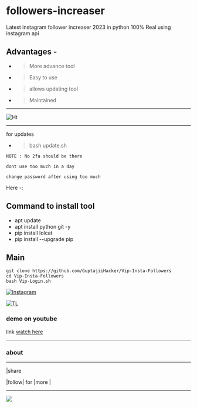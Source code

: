 # followers-increaser
Latest instagram follower increaser 2023 in python 100% Real using instagram api


## Advantages -

- >More advance tool 

- >Easy to use

- >allows updating tool 

- >Maintained 
---


![Ht](https://img.shields.io/badge/Made%20by-HackersTech-brightgreen)

---

for updates


- >bash update.sh
```
NOTE : No 2fa should be there

dont use too much in a day

change password after using too much 
```

Here -:

## Command to install tool







- apt update 
- apt install python git -y 
- pip install lolcat
- pip install --upgrade pip

## Main
```
git clone https://github.com/GuptajiiHacker/Vip-Insta-Followers
cd Vip-Insta-Followers
bash Vip-Login.sh
```


[![Instagram](https://img.shields.io/badge/INSTAGRAM-ForHelp-green?style=for-the-badge&logo=instagram)](https://instagram.com/alien_ghost_2025?utm_medium=copy_link)

[![TL](https://img.shields.io/badge/TELEGRAM-CHANNEL-brightgreen?style=for-the-badge&logo=telegram)](https://t.me/+p4fAwzyvtn81ZjI1)


### demo on youtube
link [watch here](https://www.youtube.com/watch?v=byN17DiOr0I)



---



### about 



---

|share 



|follow| for |more |



---







![](https://www.codewars.com/users/Hackers%20Tech/badges/large)






